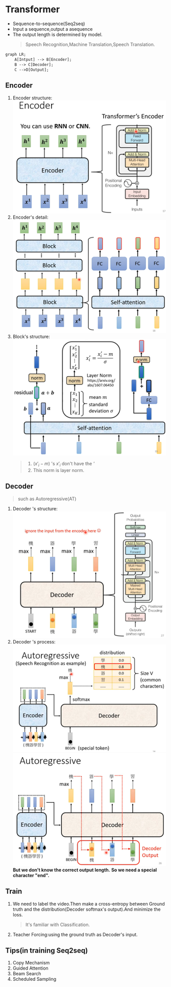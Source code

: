 # Transformer
* Sequence-to-sequence(Seq2seq)
* Input a sequence,output a asequence
* The output length is determined by model.
  > Speech Recognition,Machine Translation,Speech Translation.
```mermaid
graph LR;
    A[Intput] --> B[Encoder];
    B --> C[Decoder];
    C -->D[Output];
```
## Encoder
1. Encoder structure:![png1](../images/ml_4_png1.png)
2. Encoder's detail:![png2](../images/ml_4_png2.png)
3. Block's structure:![png3](../images/ml_4_png3.png)
   > 1. $(x'_i-m)$ 's $x'_i$ don't have the *'*
   > 2. This norm is layer norm.
## Decoder
> such as Autoregressive(AT)
1. Decoder 's structure:![png4](../images/ml_4_png4.png)
2. Decoder 's process:![png5](../images/ml_4_png5.png) ![png6](../images/ml_4_png6.png)
**But we don't know the correct output length.**
**So we need a special character "end".**
## Train
1. We need to label the video.Then make a cross-entropy between Ground truth and the distribution(Decoder softmax's output).And minimize the loss.
   >It's familiar with Classification.
2. Teacher Forcing:using the ground truth as Decoder's input.
## Tips(in training Seq2seq)
1. Copy Mechanism
2. Guided Attention
3. Beam Search
4. Scheduled Sampling